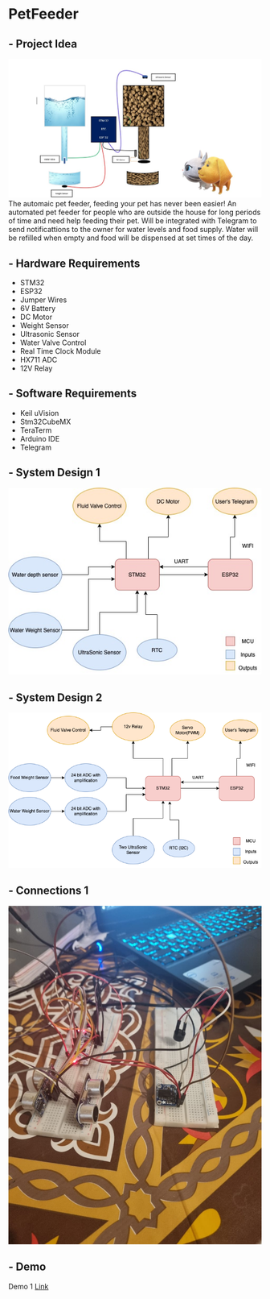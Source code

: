 # PetFeeder
## - Project Idea
![alt text](https://raw.githubusercontent.com/marwanH1998/PetFeeder/main/pictures/WhatsApp%20Image%202021-11-17%20at%206.51.38%20PM.jpeg)
The automaic pet feeder, feeding your pet has never been easier!
An automated pet feeder for people who are outside the house for long periods of time and need help feeding their pet.
Will be integrated with Telegram to send notificattions to the owner for water levels and food supply.
Water will be refilled when empty and food will be dispensed at set times of the day.
## - Hardware Requirements
- STM32
- ESP32
- Jumper Wires
- 6V Battery
- DC Motor
- Weight Sensor
- Ultrasonic Sensor
- Water Valve Control
- Real Time Clock Module
- HX711 ADC
- 12V Relay

## - Software Requirements

- Keil uVision
- Stm32CubeMX
- TeraTerm
- Arduino IDE
- Telegram

## - System Design 1
![alt text](https://raw.githubusercontent.com/marwanH1998/PetFeeder/main/pictures/Untitled%20Diagram.jpg)

## - System Design 2
![alt text](https://raw.githubusercontent.com/marwanH1998/PetFeeder/main/pictures/Embedded.drawio.png)

## - Connections 1
![alt text](https://raw.githubusercontent.com/marwanH1998/PetFeeder/main/pictures/connection_1.jpeg)

## - Demo 
Demo 1 [Link](https://drive.google.com/file/d/1ngfxHc1YyZAuZVRz9Wq4pAjel6HeNgwg/view?usp=sharing)

